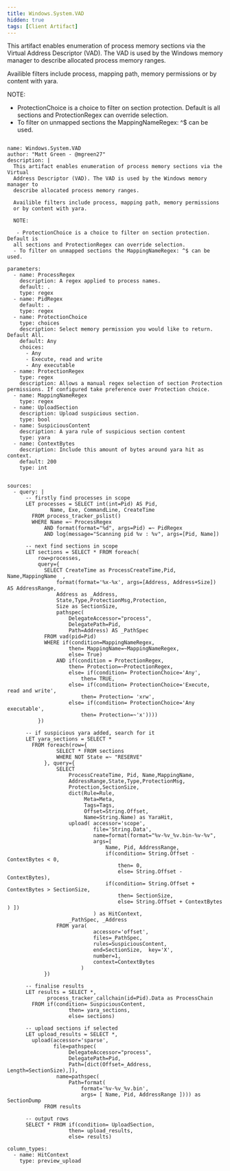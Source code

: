 ```yaml
---
title: Windows.System.VAD
hidden: true
tags: [Client Artifact]
---
```


This artifact enables enumeration of process memory sections via the Virtual
Address Descriptor (VAD). The VAD is used by the Windows memory manager to
describe allocated process memory ranges.

Availible filters include process, mapping path, memory permissions
or by content with yara.

NOTE:

 - ProtectionChoice is a choice to filter on section protection. Default is
all sections and ProtectionRegex can override selection.   
- To filter on unmapped sections the MappingNameRegex: ^$ can be used.


<pre><code class="language-yaml">
name: Windows.System.VAD
author: &quot;Matt Green - @mgreen27&quot;
description: |
  This artifact enables enumeration of process memory sections via the Virtual
  Address Descriptor (VAD). The VAD is used by the Windows memory manager to
  describe allocated process memory ranges.

  Availible filters include process, mapping path, memory permissions
  or by content with yara.

  NOTE:
  
   - ProtectionChoice is a choice to filter on section protection. Default is
  all sections and ProtectionRegex can override selection.   
  - To filter on unmapped sections the MappingNameRegex: ^$ can be used.

parameters:
  - name: ProcessRegex
    description: A regex applied to process names.
    default: .
    type: regex
  - name: PidRegex
    default: .
    type: regex
  - name: ProtectionChoice
    type: choices
    description: Select memory permission you would like to return. Default All.
    default: Any
    choices:
      - Any
      - Execute, read and write
      - Any executable
  - name: ProtectionRegex
    type: regex
    description: Allows a manual regex selection of section Protection permissions. If configured take preference over Protection choice.
  - name: MappingNameRegex
    type: regex
  - name: UploadSection
    description: Upload suspicious section.
    type: bool
  - name: SuspiciousContent
    description: A yara rule of suspicious section content
    type: yara
  - name: ContextBytes
    description: Include this amount of bytes around yara hit as context.
    default: 200
    type: int


sources:
  - query: |
      -- firstly find processes in scope
      LET processes = SELECT int(int=Pid) AS Pid,
              Name, Exe, CommandLine, CreateTime
        FROM process_tracker_pslist()
        WHERE Name =~ ProcessRegex
            AND format(format=&quot;%d&quot;, args=Pid) =~ PidRegex
            AND log(message=&quot;Scanning pid %v : %v&quot;, args=[Pid, Name])

      -- next find sections in scope
      LET sections = SELECT * FROM foreach(
          row=processes,
          query={
            SELECT CreateTime as ProcessCreateTime,Pid, Name,MappingName  ,
                format(format=&#x27;%x-%x&#x27;, args=[Address, Address+Size]) AS AddressRange,
                Address as _Address,
                State,Type,ProtectionMsg,Protection,
                Size as SectionSize,
                pathspec(
                    DelegateAccessor=&quot;process&quot;,
                    DelegatePath=Pid,
                    Path=Address) AS _PathSpec
            FROM vad(pid=Pid)
            WHERE if(condition=MappingNameRegex,
                    then= MappingName=~MappingNameRegex,
                    else= True)
                AND if(condition = ProtectionRegex,
                    then= Protection=~ProtectionRegex,
                    else= if(condition= ProtectionChoice=&#x27;Any&#x27;,
                        then= TRUE,
                    else= if(condition= ProtectionChoice=&#x27;Execute, read and write&#x27;,
                        then= Protection= &#x27;xrw&#x27;,
                    else= if(condition= ProtectionChoice=&#x27;Any executable&#x27;,
                        then= Protection=~&#x27;x&#x27;))))
          })

      -- if suspicious yara added, search for it
      LET yara_sections = SELECT *
        FROM foreach(row={
                SELECT * FROM sections
                WHERE NOT State =~ &quot;RESERVE&quot;
            }, query={
                SELECT
                    ProcessCreateTime, Pid, Name,MappingName,
                    AddressRange,State,Type,ProtectionMsg,
                    Protection,SectionSize,
                    dict(Rule=Rule,
                         Meta=Meta,
                         Tags=Tags,
                         Offset=String.Offset,
                         Name=String.Name) as YaraHit,
                    upload( accessor=&#x27;scope&#x27;,
                            file=&#x27;String.Data&#x27;,
                            name=format(format=&quot;%v-%v_%v.bin-%v-%v&quot;,
                            args=[
                                Name, Pid, AddressRange,
                                if(condition= String.Offset - ContextBytes &lt; 0,
                                    then= 0,
                                    else= String.Offset - ContextBytes),
                                if(condition= String.Offset + ContextBytes &gt; SectionSize,
                                    then= SectionSize,
                                    else= String.Offset + ContextBytes ) ])
                            ) as HitContext,
                    _PathSpec, _Address
                FROM yara(
                            accessor=&#x27;offset&#x27;,
                            files=_PathSpec,
                            rules=SuspiciousContent,
                            end=SectionSize,  key=&#x27;X&#x27;,
                            number=1,
                            context=ContextBytes
                        )
            })

      -- finalise results
      LET results = SELECT *,
             process_tracker_callchain(id=Pid).Data as ProcessChain
        FROM if(condition= SuspiciousContent,
                    then= yara_sections,
                    else= sections)

      -- upload sections if selected
      LET upload_results = SELECT *,
        upload(accessor=&#x27;sparse&#x27;,
               file=pathspec(
                    DelegateAccessor=&quot;process&quot;,
                    DelegatePath=Pid,
                    Path=[dict(Offset=_Address, Length=SectionSize),]),
                name=pathspec(
                    Path=format(
                        format=&#x27;%v-%v_%v.bin&#x27;,
                        args= [ Name, Pid, AddressRange ]))) as SectionDump
            FROM results

      -- output rows
      SELECT * FROM if(condition= UploadSection,
                    then= upload_results,
                    else= results)

column_types:
  - name: HitContext
    type: preview_upload

</code></pre>

